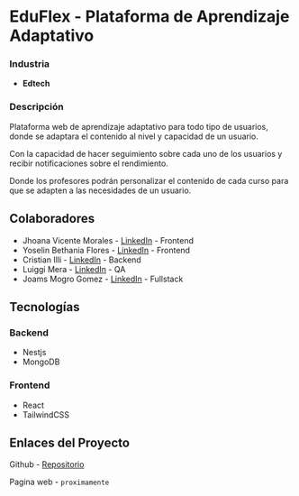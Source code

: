 # EduFlex - Plataforma de Aprendizaje Adaptativo

### Industria
- **Edtech**

### Descripción

Plataforma web de aprendizaje adaptativo para todo tipo de usuarios, donde se adaptara el contenido  al nivel y capacidad de un usuario.

Con la capacidad de hacer seguimiento sobre cada uno de los usuarios y recibir notificaciones sobre el rendimiento.

Donde los profesores podrán personalizar el contenido de cada curso para que se adapten a las necesidades de un usuario.

## Colaboradores

- Jhoana Vicente Morales - [LinkedIn](https://www.linkedin.com/in/jhoana-vicente/) - Frontend
- Yoselin Bethania Flores - [LinkedIn](https://www.linkedin.com/in/yoselin-flowers-/) - Frontend
- Cristian Illi - [LinkedIn](https://www.linkedin.com/in/cristian-illi/) - Backend
- Luiggi Mera - [LinkedIn](https://www.linkedin.com/in/luiggi-mera-782926211/) - QA
- Joams Mogro Gomez - [LinkedIn](https://www.linkedin.com/in/joams-mogro/) - Fullstack

## Tecnologías

### Backend
- Nestjs
- MongoDB

### Frontend
- React
- TailwindCSS

## Enlaces del Proyecto

Github - [Repositorio](https://github.com/No-Country-simulation/c21-26-n-node-react.git)

Pagina web - `proximamente`